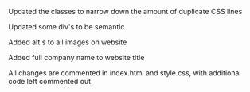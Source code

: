 Updated the classes to narrow down the amount of duplicate CSS lines

Updated some div's to be semantic

Added alt's to all images on website

Added full company name to website title

All changes are commented in index.html and style.css, with additional code left commented out